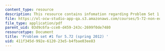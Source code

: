 ```yaml
---
content_type: resource
description: This resource contains infomation regarding Problem Set 1.
file: https://ol-ocw-studio-app-qa.s3.amazonaws.com/courses/5-72-non-equilibrium-statistical-mechanics-spring-2012/411f345d992e612023e5b4fbae03ee83_MIT5_72S12_PS1.pdf
file_type: application/pdf
parent_uid: 03d9c6fa-cce8-d459-243c-2699f0de7480
resourcetype: Document
title: 'Problem set #1 for 5.72 (spring 2012) '
uid: 411f345d-992e-6120-23e5-b4fbae03ee83
---
```

